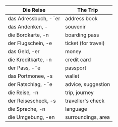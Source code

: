 | Die Reise            | The Trip            |
| -------------------- | ------------------- |
| das Adressbuch, -¨er | address book        |
| das Andenken, -      | souvenir            |
| die Bordkarte, -n    | boarding pass       |
| der Flugschein, -e   | ticket (for travel) |
| das Geld, -er        | money               |
| die Kreditkarte, -n  | credit card         |
| der Pass, -¨e        | passport            |
| das Portmonee, -s    | wallet              |
| der Ratschlag, -¨e   | advice, suggestion  |
| die Reise, -n        | trip, journey       |
| der Reisescheck, -s  | traveller's check   |
| die Sprache, -n      | language            |
| die Umgebung, -en    | surroundings, area  |
